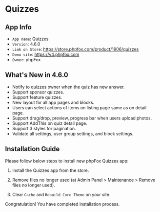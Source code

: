 # Quizzes

## App Info

- `App name`: Quizzes
- `Version`: 4.6.0
- `Link on Store`: https://store.phpfox.com/product/1906/quizzes
- `Demo site`: https://v4.phpfox.com
- `Owner`: phpFox

## What's New in 4.6.0

- Notify to quizzes owner when the quiz has new answer.
- Support sponsor quizzes.
- Support feature quizzes.
- New layout for all app pages and blocks.
- Users can select actions of items on listing page same as on detail page.
- Support drag/drop, preview, progress bar when users upload photos.
- Support AddThis on quiz detail page.
- Support 3 styles for pagination.
- Validate all settings, user group settings, and block settings.

## Installation Guide

Please follow below steps to install new phpFox Quizzes app:

1. Install the Quizzes app from the store.

2. Remove files no longer used (at Admin Panel > Maintenance > Remove files no longer used).

3. Clear `Cache` and `Rebuild Core Theme` on your site.

Congratulation! You have completed installation process.